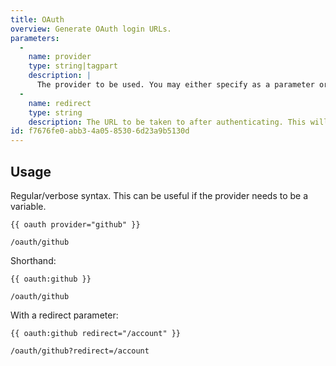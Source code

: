```yaml
---
title: OAuth
overview: Generate OAuth login URLs.
parameters:
  -
    name: provider
    type: string|tagpart
    description: |
      The provider to be used. You may either specify as a parameter or as a tagpart for shorthand: `{{ oauth provider="github" }}` or `{{ oauth:github }}`
  -
    name: redirect
    type: string
    description: The URL to be taken to after authenticating. This will be appending onto the generated URL as a query parameter.
id: f7676fe0-abb3-4a05-8530-6d23a9b5130d
---
```

## Usage

Regular/verbose syntax. This can be useful if the provider needs to be a variable.

```
{{ oauth provider="github" }}
```

``` output
/oauth/github
```

Shorthand:

```
{{ oauth:github }}
```

``` output
/oauth/github
```

With a redirect parameter:

```
{{ oauth:github redirect="/account" }}
```

``` output
/oauth/github?redirect=/account
```
